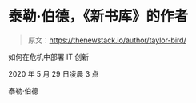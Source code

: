 # 泰勒·伯德，《新书库》的作者

> 原文：<https://thenewstack.io/author/taylor-bird/>

如何在危机中部署 IT 创新

2020 年 5 月 29 日凌晨 3 点

泰勒·伯德